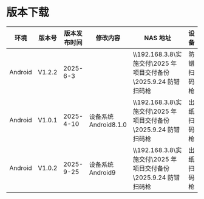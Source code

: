 # 版本下载

| 环境    | 版本号 | 版本发布时间 | 修改内容              | NAS 地址                                                            | 设备       |
| ------- | ------ | ------------ | --------------------- | ------------------------------------------------------------------- | ---------- |
| Android | V1.2.2 | 2025-6-3     |                       | \\\192.168.3.8\\实施交付\\2025 年项目交付备份\\2025.9.24 防错扫码枪 | 防错扫码枪 |
| Android | V1.0.1 | 2025-4-10    | 设备系统 Android8.1.0 | \\\192.168.3.8\\实施交付\\2025 年项目交付备份\\2025.9.24 防错扫码枪 | 出纸扫码枪 |
| Android | V1.0.2 | 2025-9-25    | 设备系统 Android9     | \\\192.168.3.8\\实施交付\\2025 年项目交付备份\\2025.9.24 防错扫码枪 | 出纸扫码枪 |
